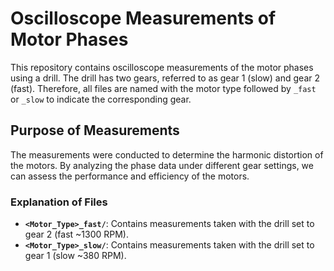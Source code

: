 # Oscilloscope Measurements of Motor Phases

This repository contains oscilloscope measurements of the motor phases using a drill. The drill has two gears, referred to as gear 1 (slow) and gear 2 (fast). Therefore, all files are named with the motor type followed by `_fast` or `_slow` to indicate the corresponding gear.

## Purpose of Measurements

The measurements were conducted to determine the harmonic distortion of the motors. By analyzing the phase data under different gear settings, we can assess the performance and efficiency of the motors.

### Explanation of Files

- **`<Motor_Type>_fast/`**: Contains measurements taken with the drill set to gear 2 (fast ~1300 RPM).
- **`<Motor_Type>_slow/`**: Contains measurements taken with the drill set to gear 1 (slow ~380 RPM).


